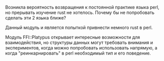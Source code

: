 Возникла вероятность возвращения к постоянной практике языка perl, но прерывать 
изучение rust не хотелось. Почему бы не попробовать сделать эти 2 языка ближе? 

Данный модуль и является попыткой привнести немного rust в perl.

Модуль FFI::Platypus открывает интересные возможности для взаимодействия, 
но структуры данных могут требовать внимания и экспериментов, когда можно 
попробовать использовать напрямую, а когда "реинкарнировать" в perl 
необходимый тип и его поведение.
